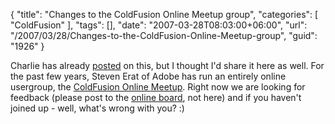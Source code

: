 {
	"title": "Changes to the ColdFusion Online Meetup group",
	"categories": [
		"ColdFusion"
	],
	"tags": [],
	"date": "2007-03-28T08:03:00+06:00",
	"url": "/2007/03/28/Changes-to-the-ColdFusion-Online-Meetup-group",
	"guid": "1926"
}

Charlie has already <a href="http://carehart.org/blog/client/index.cfm/2007/3/28/cf_online_meetup_group_leadership">posted</a> on this, but I thought I'd share it here as well. For the past few years, Steven Erat of Adobe has run an entirely online usergroup, the <a href="http://coldfusion.meetup.com/17/?track=i3/mu_laqocqeilq">ColdFusion Online Meetup</a>. Right now we are looking for feedback (please post to the <a href="http://coldfusion.meetup.com/17/messages/">online board</a>, not here) and if you haven't joined up - well, what's wrong with you? :)